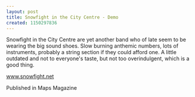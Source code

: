 ```yaml
---
layout: post
title: Snowfight in the City Centre - Demo
created: 1150297836
---
```

Snowfight in the City Centre are yet another band who of late seem to be wearing the big sound shoes. Slow burning anthemic numbers, lots of instruments, probably a string section if they could afford one. A little outdated and not to everyone's taste, but not too overindulgent, which is a good thing.

<a href='http://www.snowfight.net' target='_blank'>www.snowfight.net</a>


Published in Maps Magazine
